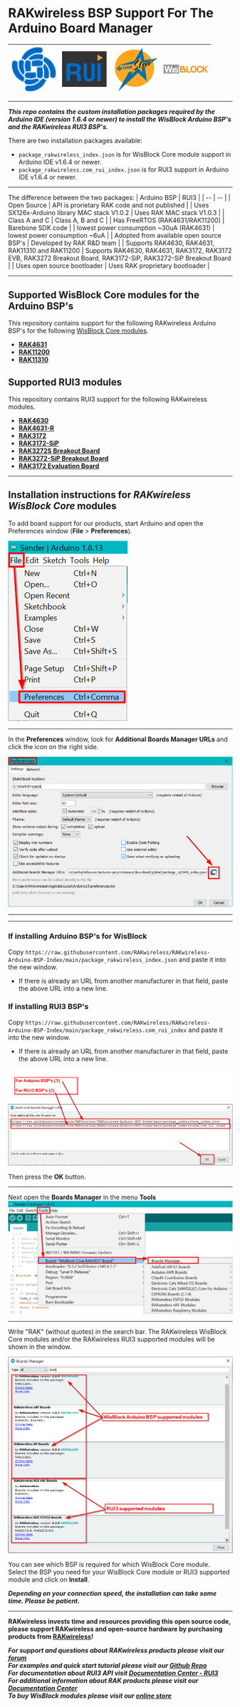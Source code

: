 # RAKwireless BSP Support For The Arduino Board Manager
| <center><img src="./assets/RAK-Whirls.png" alt="RAKwireless" width=100></center> | <center><img src="./assets/RUI3.png" alt="RUI3" width=100></center> | <center><img src="./assets/rakstar.jpg" alt="RAKstar" width=100></center> | <center><img src="./assets/WisBlock.png" alt="WisBlock" width=100></center> |
| :-: | :-: | :-: | :-: |

----

_**This repo contains the custom installation packages required by the Arduino IDE (version 1.6.4 or newer) to install the WisBlock Arduino BSP's and the RAKwireless RUI3 BSP's.**_

There are two installation packages available:
- `package_rakwireless_index.json` is for WisBlock Core module support in Arduino IDE v1.6.4 or newer.
- `package_rakwireless.com_rui_index.json` is for RUI3 support in Arduino IDE v1.6.4 or newer.

----

The difference between the two packages:
| Arduino BSP | 	RUI3 | 
| -- | -- | 
| Open Source | 	API is prorietary RAK code and not published | 
| Uses SX126x-Arduino library MAC stack V1.0.2 | 	Uses RAK MAC stack V1.0.3 | 
| Class A and C | 	Class A, B and C | 
| Has FreeRTOS (RAK4631/RAK11200) | 	Barebone SDK code | 
| lowest power consumption ~30uA (RAK4631) | 	lowest power consumption ~6uA | 
| Adopted from available open source BSP's | 	Developed by RAK R&D team | 
| Supports RAK4630, RAK4631, RAK11310 and RAK11200 | Supports RAK4630, RAK4631, RAK3172, RAK3172 EVB, RAK3272 Breakout Board, RAK3172-SiP, RAK3272-SiP Breakout Board |
| Uses open source bootloader | Uses RAK proprietary bootloader |

----

## Supported WisBlock Core modules for the Arduino BSP's

This repository contains support for the following RAKwireless Arduino BSP's for the following [WisBlock Core modules](https://docs.rakwireless.com/Product-Categories/WisBlock/#wisblock-core).

- **[RAK4631](https://docs.rakwireless.com/Product-Categories/WisBlock/RAK4631/Overview/)**    
- **[RAK11200](https://docs.rakwireless.com/Product-Categories/WisBlock/RAK11200/Overview/)**
- **[RAK11310](https://docs.rakwireless.com/Product-Categories/WisBlock/RAK11310/Overview/)**

## Supported RUI3 modules

This repository contains RUI3 support for the following RAKwireless modules.

- **[RAK4630](https://docs.rakwireless.com/Product-Categories/WisDuo/RAK4630-Module/Overview/)**    
- **[RAK4631-R](https://docs.rakwireless.com/Product-Categories/WisBlock/RAK4631-R/Overview/)**    
- **[RAK3172](https://docs.rakwireless.com/Product-Categories/WisDuo/RAK3172-Module/Overview/)**
- **[RAK3172-SiP](https://docs.rakwireless.com/Product-Categories/WisDuo/RAK3172-SiP/Overview/)**
- **[RAK3272S Breakout Board](https://docs.rakwireless.com/Product-Categories/WisDuo/RAK3272S-Breakout-Board/Overview/)**
- **[RAK3272-SiP Breakout Board](https://docs.rakwireless.com/Product-Categories/WisDuo/RAK3272-SiP-Breakout-Board/Overview/)**
- **[RAK3172 Evaluation Board](https://docs.rakwireless.com/Product-Categories/WisDuo/RAK3172-Evaluation-Board/Overview/)**

----

## Installation instructions for _RAKwireless WisBlock Core_ modules

To add board support for our products, start Arduino and open the Preferences window (**File** > **Preferences**).     

![Preferences](./assets/01-add-bsp-url.png)     

----

In the **Preferences** window, look for **Additional Boards Manager URLs** and click the icon on the right side.

![Additional Boards Manager URLs](./assets/02-add-bsp-url.png)  

----
----

### If installing Arduino BSP's for WisBlock
Copy `https://raw.githubusercontent.com/RAKwireless/RAKwireless-Arduino-BSP-Index/main/package_rakwireless_index.json` and paste it into the new window.      
- If there is already an URL from another manufacturer in that field, paste the above URL into a new line.    

### If installing RUI3 BSP's
Copy `https://raw.githubusercontent.com/RAKwireless/RAKwireless-Arduino-BSP-Index/main/package_rakwireless.com_rui_index` and paste it into the new window.      
- If there is already an URL from another manufacturer in that field, paste the above URL into a new line.    

![Paste](./assets/03-add-bsp-url.png)  

Then press the **OK** button.

----

Next open the **Boards Manager** in the menu **Tools**    
![Preferences](./assets/04-add-bsp.png) 

----

Write "RAK" (without quotes) in the search bar. The RAKwireless WisBlock Core modules and/or the RAKwireless RUI3 supported modules will be shown in the window.  
  
![Preferences](./assets/05-add-bsp.png) 

You can see which BSP is required for which WisBlock Core module.     
Select the BSP you need for your WisBlock Core module or RUI3 supported module and click on **Install**.    

_**Depending on your connection speed, the installation can take some time. Please be patient.**_

----

**RAKwireless invests time and resources providing this open source code, please support RAKwireless and open-source hardware by purchasing products from [RAKwireless](https://rakwireless.com)!**

**_For support and questions about RAKwireless products please visit our [forum](https://forum.rakwireless.com/)    
For examples and quick start tutorial please visit our [Github Repo](https://github.com/RAKWireless/Wisblock)    
For documentation about RUI3 API visit [Documentation Center - RUI3](https://docs.rakwireless.com/RUI3/)    
For additional information about RAK products please visit our [Documentation Center](https://docs.rakwireless.com/Product-Categories/WisBlock/)    
To buy WisBlock modules please visit our [online store](https://store.rakwireless.com/pages/wisblock)_**


<!--
# Uninstall Old BSP Package
If you have installed the RAKwireless nRF Modules BSP before, you need to uninstall them first, otherwise you will have the boards listed twice!  
  
## Uninstall the RAKwireless nRF Modules BSP
Open the **Boards Manager** in the menu **Tools**    
![Preferences](./assets/04-add-bsp.png) 

----

Write "RAK" (without quotes) in the search bar. The already installed RAKwireless WisBlock Core modules will be shown in the window.  
  
![Preferences](./assets/06-uninstall-old-bsp.png) 

Select the existing RAK nRF BSP and click on **REMOVE**.    

----

## Remove BSP URL from preferences
To remove the old BSP URL open the Preferences window (**File** > **Preferences**).     

![Preferences](./assets/01-add-bsp-url.png)     

----

In the **Preferences** window, look for **Additional Boards Manager URLs** and click the icon on the right side.

![Additional Boards Manager URLs](./assets/02-add-bsp-url.png)  

Look for the old entry     
**`https://raw.githubusercontent.com/RAKWireless/RAK-nRF52-Arduino/master/package_raknrf_index.json`**    
and remove the line.  
  
![Additional Boards Manager URLs](./assets/07-uninstall-old-bsp.png)  

Now you can [continue](#continue) with the new BSP installation.
-->
